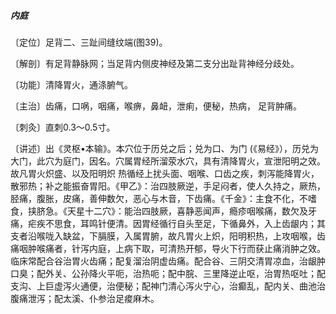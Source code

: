 ##### 内庭

〔定位〕足背二、三趾间缝纹端(图39)。

〔解剖〕有足背静脉网；当足背内侧皮神经及第二支分出趾背神经分歧处。

〔功能〕清降胃火，通涤腑气。

〔主治〕齿痛，口㖞，咽痛，喉痹，鼻衄，泄痢，便秘，热病， 足背肿痛。  

〔刺灸〕直刺0.3〜0.5寸。

〔讲述〕出《灵枢•本输》。本穴位于历兑之后；兑为口、为门 (《易经》），历兑为大门，此穴为庭门，因名。穴属胃经所溜荥水穴，具有清降胃火，宣泄阳明之效。故凡胃火炽盛、以及阳明炽 热循经上扰头面、咽喉、口齿之疾，刺泻能降胃火，散邪热；补之能振奋胃阳。《甲乙》：治四肢厥逆，手足闷者，使人久持之，厥热，胫痛，腹胀，皮痛，善伸数欠，恶心与木音，下齿痛。《千金》：主食不化，不嗜食，挟脐急。《天星十二穴》：能治四肢厥，喜静恶闻声，瘾疹咽喉痛，数欠及牙痛，疟疾不思食，耳鸣针便清。因胃经循行自头至足，下循鼻外，入上齿龈内；其支者沿喉咙入缺盆，下膈膜，入属胃腑，故凡胃火上炽，阳明积热，上攻咽喉，齿痛咽肿喉痛者，针泻内庭，上病下取，可清热开郁，导火下行而获止痛消肿之效。临床常配合谷治胃火齿痛；配复溜治阴虚齿痛。配合谷、三阴交清胃凉血，治龈肿口臭；配外关、公孙降火平呃，治热呃；配中脘、三里降逆止呕，治胃热呕吐；配支沟、上巨虚泻火通便，治便秘；配神门清心泻火宁心，治癫乱，配内关、曲池治腹痛泄泻；配太溪、仆参治足痠麻木。
